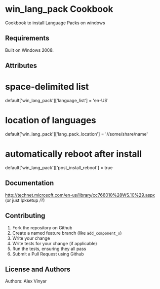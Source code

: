 win_lang_pack Cookbook
==================

Cookbook to install Language Packs on windows


Requirements
------------
Built on Windows 2008.


Attributes
----------

# space-delimited list
default['win_lang_pack']['language_list'] = 'en-US'

# location of languages
default['win_lang_pack']['lang_pack_location'] = '//some/share/name'

# automatically reboot after install
default['win_lang_pack']['post_install_reboot'] = true


Documentation
-------------

http://technet.microsoft.com/en-us/library/cc766010%28WS.10%29.aspx (or just lpksetup /?)



Contributing
------------

1. Fork the repository on Github
2. Create a named feature branch (like `add_component_x`)
3. Write your change
4. Write tests for your change (if applicable)
5. Run the tests, ensuring they all pass
6. Submit a Pull Request using Github

License and Authors
-------------------
Authors: Alex Vinyar
